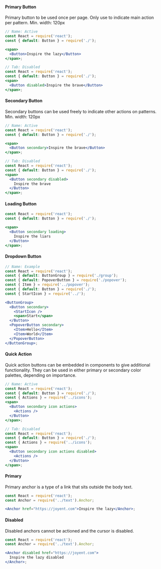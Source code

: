 #### Primary Button

Primary button to be used once per page. Only use to indicate main action per pattern.
Min. width: 120px

```jsx
// Name: Active
const React = require('react');
const { default: Button } = require('./');

<span>
  <Button>Inspire the lazy</Button>
</span>;

// Tab: Disabled
const React = require('react');
const { default: Button } = require('./');
<span>
  <Button disabled>Inspire the brave</Button>
</span>;
```

#### Secondary Button

Secondary buttons can be used freely to indicate other actions on patterns.
Min. width: 120px

```jsx
// Name: Active
const React = require('react');
const { default: Button } = require('./');

<span>
  <Button secondary>Inspire the brave</Button>
</span>;

// Tab: Disabled
const React = require('react');
const { default: Button } = require('./');
<span>
  <Button secondary disabled>
    Inspire the brave
  </Button>
</span>;
```

#### Loading Button

```jsx
const React = require('react');
const { default: Button } = require('./');

<span>
  <Button secondary loading>
    Inspire the liars
  </Button>
</span>;
```

#### Dropdown Button

```jsx
// Name: Example
const React = require('react');
const { default: ButtonGroup } = require('./group');
const { default: PopoverButton } = require('./popover');
const { Item } = require('../popover');
const { default: Button } = require('./');
const { StartIcon } = require('../');

<ButtonGroup>
  <Button secondary>
    <StartIcon />
    <span>Start</span>
  </Button>
  <PopoverButton secondary>
    <Item>Hello</Item>
    <Item>World</Item>
  </PopoverButton>
</ButtonGroup>;
```

#### Quick Action

Quick action buttons can be embedded in components to give additional functionality. They can be used in either primary or secondary color palettes, depending on importance.

```jsx
// Name: Active
const React = require('react');
const { default: Button } = require('./');
const { Actions } = require('../icons');
<span>
  <Button secondary icon actions>
    <Actions />
  </Button>
</span>;

// Tab: Disabled
const React = require('react');
const { default: Button } = require('./');
const { Actions } = require('../icons');
<span>
  <Button secondary icon actions disabled>
    <Actions />
  </Button>
</span>;
```

#### Primary

Primary anchor is a type of a link that sits outside the body text.

```jsx
const React = require('react');
const Anchor = require('../text').Anchor;

<Anchor href="https://joyent.com">Inspire the lazy</Anchor>;
```

#### Disabled

Disabled anchors cannot be actioned and the cursor is disabled.

```jsx
const React = require('react');
const Anchor = require('../text').Anchor;

<Anchor disabled href="https://joyent.com">
  Inspire the lazy disabled
</Anchor>;
```
